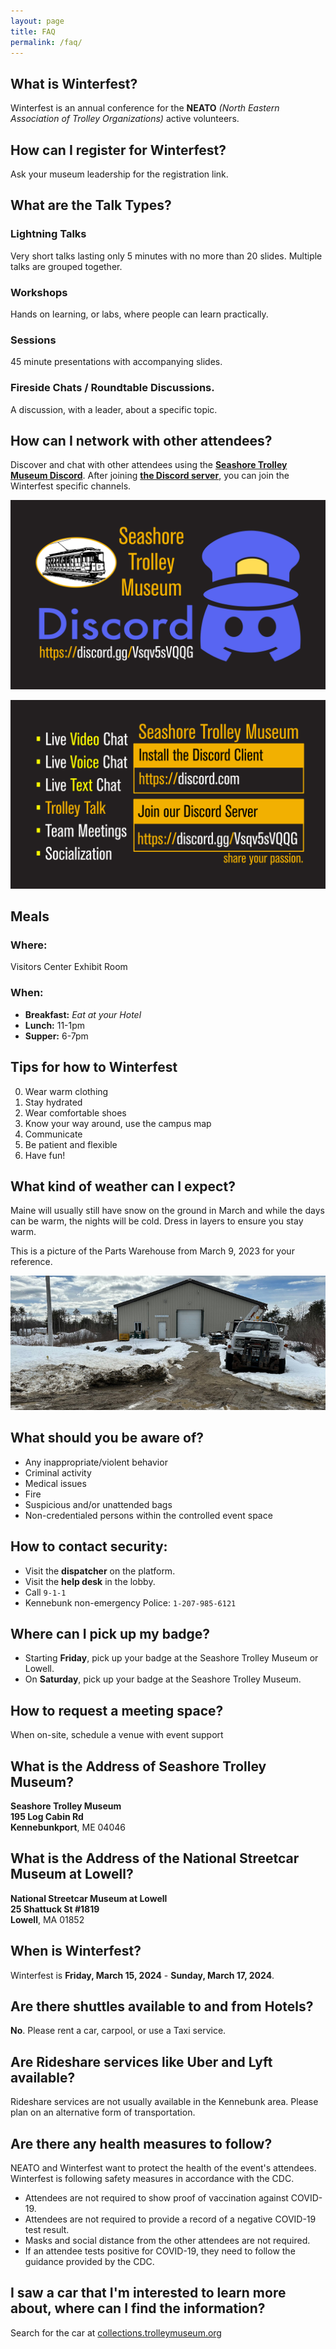 ```yaml
---
layout: page
title: FAQ
permalink: /faq/
---
```


## What is Winterfest?

Winterfest is an annual conference for the **NEATO** _(North Eastern Association of Trolley Organizations)_ active volunteers.

## How can I register for Winterfest?

Ask your museum leadership for the registration link.


## What are the Talk Types?

### Lightning Talks
Very short talks lasting only 5 minutes with no more than 20 slides.
Multiple talks are grouped together.


### Workshops
Hands on learning, or labs, where people can learn practically.


### Sessions
45 minute presentations with accompanying slides.


### Fireside Chats / Roundtable Discussions.
A discussion, with a leader, about a specific topic.


## How can I network with other attendees?
Discover and chat with other attendees using the **[Seashore Trolley Museum Discord](https://discord.gg/Vsqv5sVQQG)**. After joining **[the Discord server](https://discord.gg/Vsqv5sVQQG)**, you can join the Winterfest specific channels.

[![](/assets/images/discord/front.png)](https://discord.gg/Vsqv5sVQQG)

[![](/assets/images/discord/back.png)](https://discord.gg/Vsqv5sVQQG)



## Meals	
### Where:	
Visitors Center Exhibit Room	
	
### When:	
* **Breakfast:** _Eat at your Hotel_
* **Lunch:** 11-1pm
* **Supper:** 6-7pm

## Tips for how to Winterfest
0. Wear warm clothing
1. Stay hydrated
2. Wear comfortable shoes
3. Know your way around, use the campus map
4. Communicate
5. Be patient and flexible
6. Have fun!

## What kind of weather can I expect?

Maine will usually still have snow on the ground in March and while the days can be warm, the nights will be cold. Dress in layers to ensure you stay warm.

This is a picture of the Parts Warehouse from March 9, 2023 for your reference.

![Parts Warehouse March 9, 2023](/assets/images/parts_warehouse_march9_2023.jpg)



## What should you be aware of?
* Any inappropriate/violent behavior
* Criminal activity
* Medical issues
* Fire
* Suspicious and/or unattended bags
* Non-credentialed persons within the controlled event space

## How to contact security:
* Visit the **dispatcher** on the platform.
* Visit the **help desk** in the lobby.
* Call `9-1-1`
* Kennebunk non-emergency Police: `1-207-985-6121`


## Where can I pick up my badge?
* Starting **Friday**, pick up your badge at the Seashore Trolley Museum or Lowell.
* On **Saturday**, pick up your badge at the Seashore Trolley Museum.

## How to request a meeting space?
When on-site, schedule a venue with event support


## What is the Address of Seashore Trolley Museum?

**Seashore Trolley Museum**<br />
**195 Log Cabin Rd**<br />
**Kennebunkport**, ME 04046

## What is the Address of the National Streetcar Museum at Lowell?

**National Streetcar Museum at Lowell**<br />
**25 Shattuck St #1819**<br />
**Lowell**, MA 01852


## When is Winterfest?

Winterfest is **Friday, March 15, 2024** - **Sunday, March 17, 2024**.

## Are there shuttles available to and from Hotels?

**No**. Please rent a car, carpool, or use a Taxi service.

## Are Rideshare services like Uber and Lyft available?

Rideshare services are not usually available in the Kennebunk area. Please plan on an alternative form of transportation.


## Are there any health measures to follow?

NEATO and Winterfest want to protect the health of the event's attendees. Winterfest is following safety measures in accordance with the CDC.

* Attendees are not required to show proof of vaccination against COVID-19.
* Attendees are not required to provide a record of a negative COVID-19 test result.
* Masks and social distance from the other attendees are not required.
* If an attendee tests positive for COVID-19, they need to follow the guidance provided by the CDC.


## I saw a car that I'm interested to learn more about, where can I find the information?

Search for the car at [collections.trolleymuseum.org](https://collections.trolleymuseum.org)

